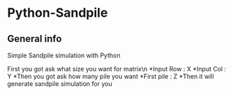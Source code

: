 # Python-Sandpile

## General info
Simple Sandpile simulation with Python

First you got ask what size you want for matrix\n
*Input Row : X
*Input Col : Y
*Then you got ask how many pile you want
*First pile : Z
*Then it will generate sandpile simulation for you
